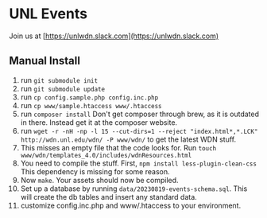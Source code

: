# UNL Events

Join us at [https://unlwdn.slack.com](https://unlwdn.slack.com)

## Manual Install

1. run `git submodule init`
2. run `git submodule update`
3. run `cp config.sample.php config.inc.php`
4. run `cp www/sample.htaccess www/.htaccess`
5. run `composer install` Don't get composer through brew, as it is outdated in there. Instead get it at the composer website.
6. run `wget -r -nH -np -l 15 --cut-dirs=1 --reject "index.html*,*.LCK" http://wdn.unl.edu/wdn/ -P www/wdn/` to get the latest WDN stuff.
7. This misses an empty file that the code looks for. Run `touch www/wdn/templates_4.0/includes/wdnResources.html`
8. You need to compile the stuff. First, `npm install less-plugin-clean-css` This dependency is missing for some reason.
9. Now `make`. Your assets should now be compiled.
10. Set up a database by running `data/20230819-events-schema.sql`. This will create the db tables and insert any standard data.
11. customize config.inc.php and www/.htaccess to your environment.
